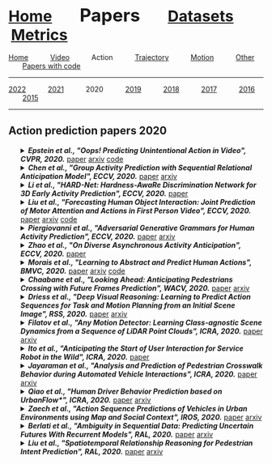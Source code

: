 <a name=top></a>
---
<a href=../../README.md#top><l style="font-size:30px">Home</l></a>&nbsp; &nbsp; &nbsp; &nbsp; &nbsp; &nbsp;<l style="font-size:35px">Papers</l>&nbsp; &nbsp; &nbsp; &nbsp; &nbsp; &nbsp;<a href=../../datasets/datasets.md#top><l style="font-size:30px">Datasets</l></a>&nbsp; &nbsp; &nbsp; &nbsp; &nbsp; &nbsp;<a href=../../metrics/metrics.md#top><l style="font-size:30px">Metrics</l></a>&nbsp; &nbsp; &nbsp; &nbsp; &nbsp; &nbsp;
---
[Home](../papers.md#top)&nbsp; &nbsp; &nbsp; &nbsp; &nbsp; &nbsp;[Video](../video/video_papers.md#top)&nbsp; &nbsp; &nbsp; &nbsp; &nbsp; &nbsp;Action&nbsp; &nbsp; &nbsp; &nbsp; &nbsp; &nbsp;[Trajectory](../trajectory/trajectory_papers.md#top)&nbsp; &nbsp; &nbsp; &nbsp; &nbsp; &nbsp;[Motion](../motion/motion_papers.md#top)&nbsp; &nbsp; &nbsp; &nbsp; &nbsp; &nbsp;[Other](../other/other_papers.md#top)&nbsp; &nbsp; &nbsp; &nbsp; &nbsp; &nbsp;[Papers with code](../papers_with_code/papers_with_code.md#top)&nbsp; &nbsp; &nbsp; &nbsp; &nbsp; &nbsp;
___
[2022](2022.md#top)&nbsp; &nbsp; &nbsp; &nbsp; &nbsp; &nbsp;[2021](2021.md#top)&nbsp; &nbsp; &nbsp; &nbsp; &nbsp; &nbsp;2020&nbsp; &nbsp; &nbsp; &nbsp; &nbsp; &nbsp;[2019](2019.md#top)&nbsp; &nbsp; &nbsp; &nbsp; &nbsp; &nbsp;[2018](2018.md#top)&nbsp; &nbsp; &nbsp; &nbsp; &nbsp; &nbsp;[2017](2017.md#top)&nbsp; &nbsp; &nbsp; &nbsp; &nbsp; &nbsp;[2016](2016.md#top)&nbsp; &nbsp; &nbsp; &nbsp; &nbsp; &nbsp;[2015](2015.md#top)&nbsp; &nbsp; &nbsp; &nbsp; &nbsp; &nbsp;
___
<h2>Action prediction papers 2020</h2> 
<ul><a name=Epstein_2020_CVPR/>
<details close>
<summary><strong><em>Epstein et al., "Oops! Predicting Unintentional Action in Video", CVPR, 2020.</em></strong> <a href=https://openaccess.thecvf.com/content_CVPR_2020/papers/Epstein_Oops_Predicting_Unintentional_Action_in_Video_CVPR_2020_paper.pdf>paper</a> <a href=https://arxiv.org/pdf/1911.11206.pdf>arxiv</a> <a href=https://github.com/cvlab-columbia/oops>code</a></summary>
<ul>
<em>Datasets</em>
<ul>
<li><a href="../../datasets/alphabetical/j-z_alphabetical_datasets.md#oops!">Oops!</a></li>
</ul>
<em>Metrics</em>
<ul>
<li><a href="../../metrics/action_metrics.md#accuracy">Accuracy</a></li>
</ul>
<details close>
<summary><em>Bibtex</em></summary>
<pre>
@InProceedings{Epstein_2020_CVPR,
    author = "Epstein, Dave and Chen, Boyuan and Vondrick, Carl",
    title = "Oops! Predicting Unintentional Action in Video",
    booktitle = "CVPR",
    year = "2020"
}
</pre>
</details>

</ul>
</details>

<a name=Chen_2020_ECCV/>
<details close>
<summary><strong><em>Chen et al., "Group Activity Prediction with Sequential Relational Anticipation Model", ECCV, 2020.</em></strong> <a href=https://www.ecva.net/papers/eccv_2020/papers_ECCV/papers/123660579.pdf>paper</a> <a href=https://arxiv.org/pdf/2008.02441.pdf>arxiv</a></summary>
<ul>
<em>Datasets</em>
<ul>
<li><a href="../../datasets/alphabetical/a-d_alphabetical_datasets.md#ca">CA</a></li>
<li><a href="../../datasets/alphabetical/j-z_alphabetical_datasets.md#volleyball">Volleyball</a></li>
</ul>
<em>Metrics</em>
<ul>
<li><a href="../../metrics/action_metrics.md#accuracy">Accuracy</a></li>
</ul>
<details close>
<summary><em>Bibtex</em></summary>
<pre>
@InProceedings{Chen_2020_ECCV,
    author = "Chen, Junwen and Bao, Wentao and Kong, Yu",
    title = "Group Activity Prediction with Sequential Relational Anticipation Model",
    booktitle = "ECCV",
    year = "2020"
}
</pre>
</details>

</ul>
</details>

<a name=Li_2020_ECCV/>
<details close>
<summary><strong><em>Li et al., "HARD-Net: Hardness-AwaRe Discrimination Network for 3D Early Activity Prediction", ECCV, 2020.</em></strong> <a href=https://www.ecva.net/papers/eccv_2020/papers_ECCV/papers/123560409.pdf>paper</a></summary>
<ul>
<em>Datasets</em>
<ul>
<li><a href="../../datasets/alphabetical/j-z_alphabetical_datasets.md#ntu_rgb-d">NTU RGB-D</a></li>
<li><a href="../../datasets/alphabetical/e-i_alphabetical_datasets.md#fpha">FPHA</a></li>
</ul>
<em>Metrics</em>
<ul>
<li><a href="../../metrics/action_metrics.md#accuracy">Accuracy</a></li>
<li><a href="../../metrics/action_metrics.md#auc">AUC</a></li>
</ul>
<details close>
<summary><em>Bibtex</em></summary>
<pre>
@InProceedings{Li_2020_ECCV,
    author = "Li, Tianjiao and Liu, Jun and Zhang, Wei and Duan, Lingyu",
    title = "{HARD-Net}: Hardness-AwaRe Discrimination Network for {3D} Early Activity Prediction",
    booktitle = "ECCV",
    year = "2020"
}
</pre>
</details>

</ul>
</details>

<a name=Liu_2020_ECCV/>
<details close>
<summary><strong><em>Liu et al., "Forecasting Human Object Interaction: Joint Prediction of Motor Attention and Actions in First Person Video", ECCV, 2020.</em></strong> <a href=https://www.ecva.net/papers/eccv_2020/papers_ECCV/papers/123460681.pdf>paper</a> <a href=https://arxiv.org/pdf/1911.10967.pdf>arxiv</a> <a href=https://github.com/2020aptx4869lm/Forecasting-Human-Object-Interaction-in-FPV>code</a></summary>
<ul>
<em>Datasets</em>
<ul>
<li><a href="../../datasets/alphabetical/e-i_alphabetical_datasets.md#epic-kitchens">Epic-Kitchens</a></li>
<li><a href="../../datasets/alphabetical/e-i_alphabetical_datasets.md#egtea_gaze+">EGTEA Gaze+</a></li>
</ul>
<em>Metrics</em>
<ul>
<li><a href="../../metrics/action_metrics.md#accuracy">Accuracy</a></li>
<li><a href="../../metrics/action_metrics.md#recall">Recall</a></li>
<li><a href="../../metrics/action_metrics.md#precision">Precision</a></li>
<li><a href="../../metrics/action_metrics.md#f1">F1</a></li>
<li><a href="../../metrics/action_metrics.md#fde">FDE</a></li>
<li><a href="../../metrics/action_metrics.md#ade">ADE</a></li>
<li><a href="../../metrics/action_metrics.md#kld">KLD</a></li>
</ul>
<details close>
<summary><em>Bibtex</em></summary>
<pre>
@InProceedings{Liu_2020_ECCV,
    author = "Liu, Miao and Tang, Siyu and Li, Yin and Rehg, James",
    title = "Forecasting Human Object Interaction: Joint Prediction of Motor Attention and Actions in First Person Video",
    booktitle = "ECCV",
    year = "2020"
}
</pre>
</details>

</ul>
</details>

<a name=Piergiovanni_2020_ECCV/>
<details close>
<summary><strong><em>Piergiovanni et al., "Adversarial Generative Grammars for Human Activity Prediction", ECCV, 2020.</em></strong> <a href=https://www.ecva.net/papers/eccv_2020/papers_ECCV/papers/123470494.pdf>paper</a> <a href=https://arxiv.org/pdf/2008.04888.pdf>arxiv</a></summary>
<ul>
<em>Datasets</em>
<ul>
<li><a href="../../datasets/alphabetical/j-z_alphabetical_datasets.md#thumos">THUMOS</a></li>
<li><a href="../../datasets/alphabetical/a-d_alphabetical_datasets.md#charades">Charades</a></li>
</ul>
<em>Metrics</em>
<ul>
<li><a href="../../metrics/action_metrics.md#accuracy">Accuracy</a></li>
<li><a href="../../metrics/action_metrics.md#map">mAP</a></li>
</ul>
<details close>
<summary><em>Bibtex</em></summary>
<pre>
@InProceedings{Piergiovanni_2020_ECCV,
    author = "Piergiovanni, AJ and Angelova, Anelia and Toshev, Alexander and Ryoo, Michael S",
    title = "Adversarial Generative Grammars for Human Activity Prediction",
    booktitle = "ECCV",
    year = "2020"
}
</pre>
</details>

</ul>
</details>

<a name=Zhao_2020_ECCV/>
<details close>
<summary><strong><em>Zhao et al., "On Diverse Asynchronous Activity Anticipation", ECCV, 2020.</em></strong> <a href=https://www.ecva.net/papers/eccv_2020/papers_ECCV/papers/123740766.pdf>paper</a></summary>
<ul>
<em>Datasets</em>
<ul>
<li><a href="../../datasets/alphabetical/e-i_alphabetical_datasets.md#epic-kitchens">Epic-Kitchens</a></li>

<li><a href="../../datasets/alphabetical/a-d_alphabetical_datasets.md#breakfast">Breakfast</a></li>
</ul>
<em>Metrics</em>
<ul>
<li><a href="../../metrics/action_metrics.md#accuracy">Accuracy</a></li>
</ul>
<details close>
<summary><em>Bibtex</em></summary>
<pre>
@InProceedings{Zhao_2020_ECCV,
    author = "Zhao, He and Wildes, Richard P.",
    title = "On Diverse Asynchronous Activity Anticipation",
    booktitle = "ECCV",
    year = "2020"
}
</pre>
</details>

</ul>
</details>

<a name=Morais_2020_BMVC/>
<details close>
<summary><strong><em>Morais et al., "Learning to Abstract and Predict Human Actions", BMVC, 2020.</em></strong> <a href=https://www.bmvc2020-conference.com/assets/papers/0979.pdf>paper</a> <a href=https://arxiv.org/pdf/2008.09234.pdf>arxiv</a> <a href=https://github.com/RomeroBarata/hierarchical_action_prediction>code</a></summary>
<ul>
<em>Datasets</em>
<ul>
<li><a href="../../datasets/alphabetical/a-d_alphabetical_datasets.md#breakfast">Breakfast</a></li>
</ul>
<em>Metrics</em>
<ul>
<li><a href="../../metrics/action_metrics.md#mof">MoF</a></li>
<li><a href="../../metrics/action_metrics.md#moc">MoC</a></li>
</ul>
<details close>
<summary><em>Bibtex</em></summary>
<pre>
@InProceedings{Morais_2020_BMVC,
    author = "Morais, Romero and Le, Vuong and Tran, Truyen and Venkatesh, Svetha",
    title = "Learning to Abstract and Predict Human Actions",
    booktitle = "BMVC",
    year = "2020"
}
</pre>
</details>

</ul>
</details>

<a name=Chaabane_2020_WACV/>
<details close>
<summary><strong><em>Chaabane et al., "Looking Ahead: Anticipating Pedestrians Crossing with Future Frames Prediction", WACV, 2020.</em></strong> <a href=https://openaccess.thecvf.com/content_WACV_2020/papers/Chaabane_Looking_Ahead_Anticipating_Pedestrians_Crossing_with_Future_Frames_Prediction_WACV_2020_paper.pdf>paper</a> <a href=https://arxiv.org/pdf/1910.09077.pdf>arxiv</a></summary>
<ul>
<em>Datasets</em>
<ul>
<li><a href="../../datasets/alphabetical/j-z_alphabetical_datasets.md#jaad">JAAD</a></li>
</ul>
<em>Metrics</em>
<ul>
<li><a href="../../metrics/action_metrics.md#ap">AP</a></li>
</ul>
<details close>
<summary><em>Bibtex</em></summary>
<pre>
@InProceedings{Chaabane_2020_WACV,
    author = "Chaabane, Mohamed and Trabelsi, Ameni and Blanchard, Nathaniel and Beveridge, Ross",
    title = "Looking Ahead: Anticipating Pedestrians Crossing with Future Frames Prediction",
    booktitle = "WACV",
    year = "2020"
}
</pre>
</details>

</ul>
</details>

<a name=Driess_2020_RSS/>
<details close>
<summary><strong><em>Driess et al., "Deep Visual Reasoning: Learning to Predict Action Sequences for Task and Motion Planning from an Initial Scene Image", RSS, 2020.</em></strong> <a href=http://www.roboticsproceedings.org/rss16/p003.pdf>paper</a> <a href=https://arxiv.org/pdf/2006.05398.pdf>arxiv</a></summary>
<ul>
<em>Datasets</em>
<ul>
<li>Custom</li>

</ul>
<em>Metrics</em>
<ul>
<li><a href="../../metrics/action_metrics.md#run_time">Run Time</a></li>
</ul>
<details close>
<summary><em>Bibtex</em></summary>
<pre>
@InProceedings{Driess_2020_RSS,
    author = "Driess, Danny and Ha, Jung-Su and Toussaint, Marc",
    title = "Deep Visual Reasoning: Learning to Predict Action Sequences for Task and Motion Planning from an Initial Scene Image",
    booktitle = "RSS",
    year = "2020"
}
</pre>
</details>

</ul>
</details>

<a name=Filatov_2020_ICRA/>
<details close>
<summary><strong><em>Filatov et al., "Any Motion Detector: Learning Class-agnostic Scene Dynamics from a Sequence of LiDAR Point Clouds", ICRA, 2020.</em></strong> <a href=https://ieeexplore.ieee.org/document/9196716>paper</a> <a href=https://arxiv.org/pdf/2004.11647.pdf>arxiv</a></summary>
<ul>
<em>Datasets</em>
<ul>
<li><a href="../../datasets/alphabetical/j-z_alphabetical_datasets.md#kitti">KITTI</a></li>
<li><a href="../../datasets/alphabetical/a-d_alphabetical_datasets.md#carla">CARLA</a></li>
</ul>
<em>Metrics</em>
<ul>
<li><a href="../../metrics/action_metrics.md#ap">AP</a></li>
</ul>
<details close>
<summary><em>Bibtex</em></summary>
<pre>
@InProceedings{Filatov_2020_ICRA,
    author = "Filatov, A. and Rykov, A. and Murashkin, V.",
    booktitle = "ICRA",
    title = "Any Motion Detector: Learning Class-agnostic Scene Dynamics from a Sequence of {LiDAR} Point Clouds",
    year = "2020"
}
</pre>
</details>

</ul>
</details>

<a name=Ito_2020_ICRA/>
<details close>
<summary><strong><em>Ito et al., "Anticipating the Start of User Interaction for Service Robot in the Wild", ICRA, 2020.</em></strong> <a href=https://ieeexplore.ieee.org/document/9196548>paper</a></summary>
<ul>
<em>Datasets</em>
<ul>
<li>Custom</li>

</ul>
<em>Metrics</em>
<ul>
<li><a href="../../metrics/action_metrics.md#ap">AP</a></li>
<li><a href="../../metrics/action_metrics.md#rt">RT</a></li>
</ul>
<details close>
<summary><em>Bibtex</em></summary>
<pre>
@InProceedings{Ito_2020_ICRA,
    author = "Ito, K. and Kong, Q. and Horiguchi, S. and Sumiyoshi, T. and Nagamatsu, K.",
    booktitle = "ICRA",
    title = "Anticipating the Start of User Interaction for Service Robot in the Wild",
    year = "2020"
}
</pre>
</details>

</ul>
</details>

<a name=Jayaraman_2020_ICRA/>
<details close>
<summary><strong><em>Jayaraman et al., "Analysis and Prediction of Pedestrian Crosswalk Behavior during Automated Vehicle Interactions", ICRA, 2020.</em></strong> <a href=https://ieeexplore.ieee.org/document/9197347>paper</a> <a href=https://arxiv.org/pdf/2003.09996.pdf>arxiv</a></summary>
<ul>
<em>Datasets</em>
<ul>
<li>Custom</li>

</ul>
<em>Metrics</em>
<ul>
<li><a href="../../metrics/action_metrics.md#accuracy">Accuracy</a></li>
<li><a href="../../metrics/action_metrics.md#f1">F1</a></li>
<li><a href="../../metrics/action_metrics.md#recall">recall</a></li>
<li><a href="../../metrics/action_metrics.md#precision">precision</a></li>
</ul>
<details close>
<summary><em>Bibtex</em></summary>
<pre>
@InProceedings{Jayaraman_2020_ICRA,
    author = "Jayaraman, S. K. and Tilbury, D. M. and Yang, X. Jessie and Pradhan, A. K. and Robert, L. P.",
    booktitle = "ICRA",
    title = "Analysis and Prediction of Pedestrian Crosswalk Behavior during Automated Vehicle Interactions",
    year = "2020"
}
</pre>
</details>

</ul>
</details>

<a name=Qiao_2020_ICRA/>
<details close>
<summary><strong><em>Qiao et al., "Human Driver Behavior Prediction based on UrbanFlow*", ICRA, 2020.</em></strong> <a href=https://ieeexplore.ieee.org/document/9196918>paper</a> <a href=https://arxiv.org/pdf/1911.03801.pdf>arxiv</a></summary>
<ul>
<em>Datasets</em>
<ul>
<li>Custom</li>

</ul>
<em>Metrics</em>
<ul>
<li><a href="../../metrics/action_metrics.md#accuracy">Accuracy</a></li>
</ul>
<details close>
<summary><em>Bibtex</em></summary>
<pre>
@InProceedings{Qiao_2020_ICRA,
    author = "Qiao, Z. and Zhao, J. and Zhu, J. and Tyree, Z. and Mudalige, P. and Schneider, J. and Dolan, J. M.",
    booktitle = "ICRA",
    title = "Human Driver Behavior Prediction based on {UrbanFlow*}",
    year = "2020"
}
</pre>
</details>

</ul>
</details>

<a name=Zaech_2020_IROS/>
<details close>
<summary><strong><em>Zaech et al., "Action Sequence Predictions of Vehicles in Urban Environments using Map and Social Context", IROS, 2020.</em></strong> <a href=https://ieeexplore.ieee.org/document/9340643>paper</a> <a href=https://arxiv.org/pdf/2004.14251.pdf>arxiv</a></summary>
<ul>
<em>Datasets</em>
<ul>
<li><a href="../../datasets/alphabetical/a-d_alphabetical_datasets.md#argoverse">Argoverse</a></li>
</ul>
<em>Metrics</em>
<ul>
<li><a href="../../metrics/action_metrics.md#ap">AP</a></li>
</ul>
<details close>
<summary><em>Bibtex</em></summary>
<pre>
@InProceedings{Zaech_2020_IROS,
    author = "Zaech, J. -N. and Dai, D. and Liniger, A. and Gool, L. V.",
    booktitle = "IROS",
    title = "Action Sequence Predictions of Vehicles in Urban Environments using Map and Social Context",
    year = "2020"
}
</pre>
</details>

</ul>
</details>

<a name=Berlati_2020_RAL/>
<details close>
<summary><strong><em>Berlati et al., "Ambiguity in Sequential Data: Predicting Uncertain Futures With Recurrent Models", RAL, 2020.</em></strong> <a href=https://ieeexplore.ieee.org/document/9001185>paper</a> <a href=https://arxiv.org/pdf/2003.10381.pdf>arxiv</a></summary>
<ul>
<em>Datasets</em>
<ul>
<li><a href="../../datasets/alphabetical/j-z_alphabetical_datasets.md#ngsim">NGSIM</a></li>
</ul>
<em>Metrics</em>
<ul>
<li><a href="../../metrics/action_metrics.md#recall">Recall</a></li>
<li><a href="../../metrics/action_metrics.md#precision">Precision</a></li>
<li><a href="../../metrics/action_metrics.md#f1">F1</a></li>
</ul>
<details close>
<summary><em>Bibtex</em></summary>
<pre>
@Article{Berlati_2020_RAL,
    author = "Berlati, A. and Scheel, O. and Stefano, L. D. and Tombari, F.",
    journal = "RAL",
    title = "Ambiguity in Sequential Data: Predicting Uncertain Futures With Recurrent Models",
    year = "2020",
    volume = "5",
    number = "2",
    pages = "2935-2942"
}
</pre>
</details>

</ul>
</details>

<a name=Liu_2020_RAL/>
<details close>
<summary><strong><em>Liu et al., "Spatiotemporal Relationship Reasoning for Pedestrian Intent Prediction", RAL, 2020.</em></strong> <a href=https://ieeexplore.ieee.org/document/9013045>paper</a> <a href=https://arxiv.org/pdf/2002.08945.pdf>arxiv</a></summary>
<ul>
<em>Datasets</em>
<ul>
<li><a href="../../datasets/alphabetical/j-z_alphabetical_datasets.md#jaad">JAAD</a></li>
<li><a href="../../datasets/alphabetical/j-z_alphabetical_datasets.md#stip">STIP</a></li>
</ul>
<em>Metrics</em>
<ul>
<li><a href="../../metrics/action_metrics.md#accuracy">Accuracy</a></li>
</ul>
<details close>
<summary><em>Bibtex</em></summary>
<pre>
@Article{Liu_2020_RAL,
    author = "Liu, B. and Adeli, E. and Cao, Z. and Lee, K. and Shenoi, A. and Gaidon, A. and Niebles, J. C.",
    journal = "RAL",
    title = "Spatiotemporal Relationship Reasoning for Pedestrian Intent Prediction",
    year = "2020",
    volume = "5",
    number = "2",
    pages = "3485-3492"
}
</pre>
</details>

</ul>
</details>

</ul>